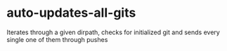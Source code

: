 # auto-updates-all-gits
Iterates through a given dirpath, checks for initialized git and sends every single one of them through pushes
